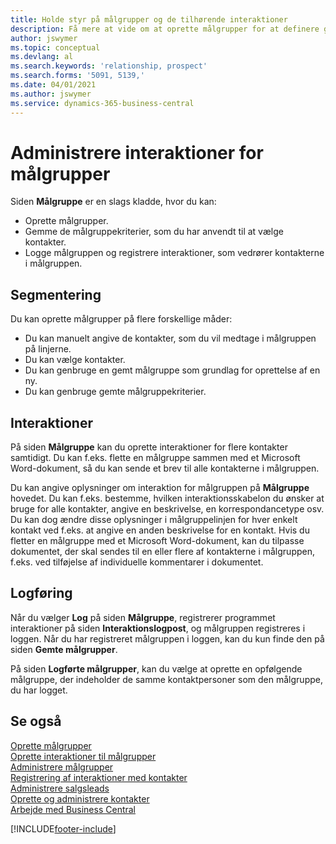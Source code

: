```yaml
---
title: Holde styr på målgrupper og de tilhørende interaktioner
description: Få mere at vide om at oprette målgrupper for at definere grupper af kontaktpersoner og angive interaktioner for målgrupper.
author: jswymer
ms.topic: conceptual
ms.devlang: al
ms.search.keywords: 'relationship, prospect'
ms.search.forms: '5091, 5139,'
ms.date: 04/01/2021
ms.author: jswymer
ms.service: dynamics-365-business-central
---
```

# <a name="manage-interactions-for-segments"></a>Administrere interaktioner for målgrupper
Siden **Målgruppe** er en slags kladde, hvor du kan:

* Oprette målgrupper.
* Gemme de målgruppekriterier, som du har anvendt til at vælge kontakter.
* Logge målgruppen og registrere interaktioner, som vedrører kontakterne i målgruppen.

## <a name="segmenting"></a>Segmentering
Du kan oprette målgrupper på flere forskellige måder:

* Du kan manuelt angive de kontakter, som du vil medtage i målgruppen på linjerne.
* Du kan vælge kontakter.
* Du kan genbruge en gemt målgruppe som grundlag for oprettelse af en ny.
* Du kan genbruge gemte målgruppekriterier.

## <a name="interactions"></a>Interaktioner
På siden **Målgruppe** kan du oprette interaktioner for flere kontakter samtidigt. Du kan f.eks. flette en målgruppe sammen med et Microsoft Word-dokument, så du kan sende et brev til alle kontakterne i målgruppen.

Du kan angive oplysninger om interaktion for målgruppen på **Målgruppe** hovedet. Du kan f.eks. bestemme, hvilken interaktionsskabelon du ønsker at bruge for alle kontakter, angive en beskrivelse, en korrespondancetype osv. Du kan dog ændre disse oplysninger i målgruppelinjen for hver enkelt kontakt ved f.eks. at angive en anden beskrivelse for en kontakt. Hvis du fletter en målgruppe med et Microsoft Word-dokument, kan du tilpasse dokumentet, der skal sendes til en eller flere af kontakterne i målgruppen, f.eks. ved tilføjelse af individuelle kommentarer i dokumentet.

## <a name="logging"></a>Logføring
Når du vælger **Log** på siden **Målgruppe**, registrerer programmet interaktioner på siden **Interaktionslogpost**, og målgruppen registreres i loggen. Når du har registreret målgruppen i loggen, kan du kun finde den på siden **Gemte målgrupper**.

På siden **Logførte målgrupper**, kan du vælge at oprette en opfølgende målgruppe, der indeholder de samme kontaktpersoner som den målgruppe, du har logget.

## <a name="see-also"></a>Se også
[Oprette målgrupper](marketing-how-create-segment.md)  
[Oprette interaktioner til målgrupper](marketing-how-create-interactions.md)  
[Administrere målgrupper](marketing-segments.md)  
[Registrering af interaktioner med kontakter](marketing-interactions.md)  
[Administrere salgsleads](marketing-manage-sales-opportunities.md)  
[Oprette og administrere kontakter](marketing-contacts.md)  
[Arbejde med Business Central](ui-work-product.md)


[!INCLUDE[footer-include](includes/footer-banner.md)]

